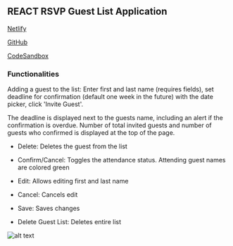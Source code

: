 ## REACT RSVP Guest List Application

[Netlify](https://gallant-banach-d9e317.netlify.app)

[GitHub](https://github.com/thorinaboenke/guestlist)

[CodeSandbox](https://codesandbox.io/s/react-guest-list-gyml2)

### Functionalities

Adding a guest to the list:
Enter first and last name (requires fields), set deadline for confirmation (default one week in the future) with the date picker, click 'Invite Guest'.

The deadline is displayed next to the guests name, including an alert if the confirmation is overdue. Number of total invited guests and number of guests who confirmed is displayed at the top of the page.

- Delete: Deletes the guest from the list

- Confirm/Cancel: Toggles the attendance status. Attending guest names are colored green

- Edit: Allows editing first and last name

- Cancel: Cancels edit

- Save: Saves changes

- Delete Guest List: Deletes entire list

![alt text](https://github.com/thorinaboenke/guestlist/blob/master/src/images/Guestlist-screenshot.png)


